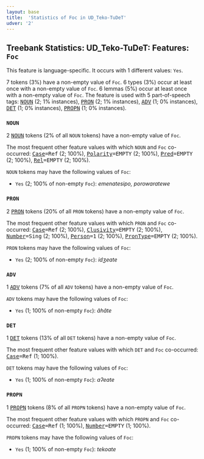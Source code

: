 ```yaml
---
layout: base
title:  'Statistics of Foc in UD_Teko-TuDeT'
udver: '2'
---
```


## Treebank Statistics: UD_Teko-TuDeT: Features: `Foc`

This feature is language-specific.
It occurs with 1 different values: `Yes`.

7 tokens (3%) have a non-empty value of `Foc`.
6 types (3%) occur at least once with a non-empty value of `Foc`.
6 lemmas (5%) occur at least once with a non-empty value of `Foc`.
The feature is used with 5 part-of-speech tags: <tt><a href="eme_tudet-pos-NOUN.html">NOUN</a></tt> (2; 1% instances), <tt><a href="eme_tudet-pos-PRON.html">PRON</a></tt> (2; 1% instances), <tt><a href="eme_tudet-pos-ADV.html">ADV</a></tt> (1; 0% instances), <tt><a href="eme_tudet-pos-DET.html">DET</a></tt> (1; 0% instances), <tt><a href="eme_tudet-pos-PROPN.html">PROPN</a></tt> (1; 0% instances).

### `NOUN`

2 <tt><a href="eme_tudet-pos-NOUN.html">NOUN</a></tt> tokens (2% of all `NOUN` tokens) have a non-empty value of `Foc`.

The most frequent other feature values with which `NOUN` and `Foc` co-occurred: <tt><a href="eme_tudet-feat-Case.html">Case</a></tt><tt>=Ref</tt> (2; 100%), <tt><a href="eme_tudet-feat-Polarity.html">Polarity</a></tt><tt>=EMPTY</tt> (2; 100%), <tt><a href="eme_tudet-feat-Pred.html">Pred</a></tt><tt>=EMPTY</tt> (2; 100%), <tt><a href="eme_tudet-feat-Rel.html">Rel</a></tt><tt>=EMPTY</tt> (2; 100%).

`NOUN` tokens may have the following values of `Foc`:

* `Yes` (2; 100% of non-empty `Foc`): <em>emenatesipo, porowaratewe</em>

### `PRON`

2 <tt><a href="eme_tudet-pos-PRON.html">PRON</a></tt> tokens (20% of all `PRON` tokens) have a non-empty value of `Foc`.

The most frequent other feature values with which `PRON` and `Foc` co-occurred: <tt><a href="eme_tudet-feat-Case.html">Case</a></tt><tt>=Ref</tt> (2; 100%), <tt><a href="eme_tudet-feat-Clusivity.html">Clusivity</a></tt><tt>=EMPTY</tt> (2; 100%), <tt><a href="eme_tudet-feat-Number.html">Number</a></tt><tt>=Sing</tt> (2; 100%), <tt><a href="eme_tudet-feat-Person.html">Person</a></tt><tt>=1</tt> (2; 100%), <tt><a href="eme_tudet-feat-PronType.html">PronType</a></tt><tt>=EMPTY</tt> (2; 100%).

`PRON` tokens may have the following values of `Foc`:

* `Yes` (2; 100% of non-empty `Foc`): <em>idʒeate</em>

### `ADV`

1 <tt><a href="eme_tudet-pos-ADV.html">ADV</a></tt> tokens (7% of all `ADV` tokens) have a non-empty value of `Foc`.

`ADV` tokens may have the following values of `Foc`:

* `Yes` (1; 100% of non-empty `Foc`): <em>ãhãte</em>

### `DET`

1 <tt><a href="eme_tudet-pos-DET.html">DET</a></tt> tokens (13% of all `DET` tokens) have a non-empty value of `Foc`.

The most frequent other feature values with which `DET` and `Foc` co-occurred: <tt><a href="eme_tudet-feat-Case.html">Case</a></tt><tt>=Ref</tt> (1; 100%).

`DET` tokens may have the following values of `Foc`:

* `Yes` (1; 100% of non-empty `Foc`): <em>aʔeate</em>

### `PROPN`

1 <tt><a href="eme_tudet-pos-PROPN.html">PROPN</a></tt> tokens (8% of all `PROPN` tokens) have a non-empty value of `Foc`.

The most frequent other feature values with which `PROPN` and `Foc` co-occurred: <tt><a href="eme_tudet-feat-Case.html">Case</a></tt><tt>=Ref</tt> (1; 100%), <tt><a href="eme_tudet-feat-Number.html">Number</a></tt><tt>=EMPTY</tt> (1; 100%).

`PROPN` tokens may have the following values of `Foc`:

* `Yes` (1; 100% of non-empty `Foc`): <em>tekoate</em>

